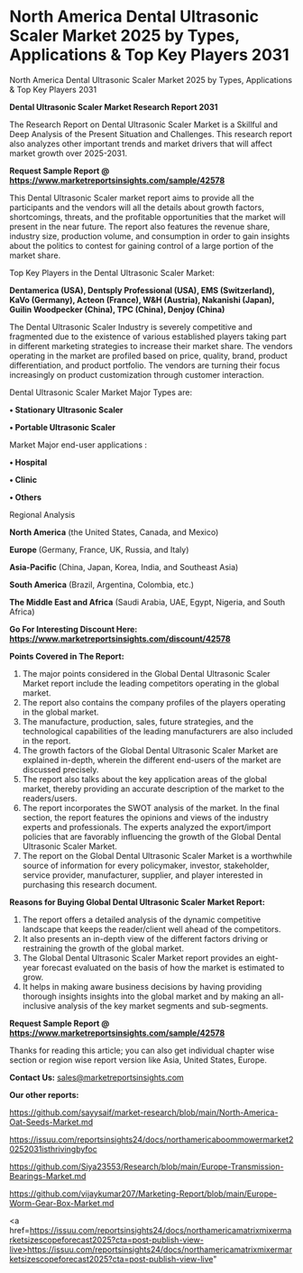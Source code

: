 # North America Dental Ultrasonic Scaler Market 2025 by Types, Applications & Top Key Players 2031
North America Dental Ultrasonic Scaler Market 2025 by Types, Applications & Top Key Players 2031

<strong>Dental Ultrasonic Scaler Market Research Report 2031</strong>

The Research Report on Dental Ultrasonic Scaler Market is a Skillful and Deep Analysis of the Present Situation and Challenges. This research report also analyzes other important trends and market drivers that will affect market growth over 2025-2031.

<strong>Request Sample Report @ <a href=https://www.marketreportsinsights.com/sample/42578>https://www.marketreportsinsights.com/sample/42578</a></strong>

This Dental Ultrasonic Scaler market report aims to provide all the participants and the vendors will all the details about growth factors, shortcomings, threats, and the profitable opportunities that the market will present in the near future. The report also features the revenue share, industry size, production volume, and consumption in order to gain insights about the politics to contest for gaining control of a large portion of the market share.

Top Key Players in the Dental Ultrasonic Scaler Market:

<strong>Dentamerica (USA), Dentsply Professional (USA), EMS (Switzerland), KaVo (Germany), Acteon (France), W&H (Austria), Nakanishi (Japan), Guilin Woodpecker (China), TPC (China), Denjoy (China)</strong>

The Dental Ultrasonic Scaler Industry is severely competitive and fragmented due to the existence of various established players taking part in different marketing strategies to increase their market share. The vendors operating in the market are profiled based on price, quality, brand, product differentiation, and product portfolio. The vendors are turning their focus increasingly on product customization through customer interaction.

Dental Ultrasonic Scaler Market Major Types are:

<strong>•  Stationary Ultrasonic Scaler

•  Portable Ultrasonic Scaler</strong>

Market Major end-user applications :

<strong>•  Hospital

•  Clinic

•  Others</strong>

Regional Analysis

</u><strong><b>North America</b></strong> (the United States, Canada, and Mexico)

<strong><b>Europe </b></strong>(Germany, France, UK, Russia, and Italy)

<strong><b>Asia-Pacific</b></strong> (China, Japan, Korea, India, and Southeast Asia)

<strong><b>South America</b></strong> (Brazil, Argentina, Colombia, etc.)

<strong><b>The Middle East and Africa</b></strong> (Saudi Arabia, UAE, Egypt, Nigeria, and South Africa)

<strong>Go For Interesting Discount Here: <a href=https://www.marketreportsinsights.com/discount/42578>https://www.marketreportsinsights.com/discount/42578</a></strong>

<strong>Points Covered in The Report:</strong>
<ol>
  <li>The major points considered in the Global Dental Ultrasonic Scaler Market report include the leading competitors operating in the global market.</li>
  <li>The report also contains the company profiles of the players operating in the global market.</li>
  <li>The manufacture, production, sales, future strategies, and the technological capabilities of the leading manufacturers are also included in the report.</li>
  <li>The growth factors of the Global Dental Ultrasonic Scaler Market are explained in-depth, wherein the different end-users of the market are discussed precisely.</li>
  <li>The report also talks about the key application areas of the global market, thereby providing an accurate description of the market to the readers/users.</li>
  <li>The report incorporates the SWOT analysis of the market. In the final section, the report features the opinions and views of the industry experts and professionals. The experts analyzed the export/import policies that are favorably influencing the growth of the Global Dental Ultrasonic Scaler Market.</li>
  <li>The report on the Global Dental Ultrasonic Scaler Market is a worthwhile source of information for every policymaker, investor, stakeholder, service provider, manufacturer, supplier, and player interested in purchasing this research document.</li>
</ol>
<strong>Reasons for Buying Global Dental Ultrasonic Scaler Market Report:</strong>

<ol>
  <li>The report offers a detailed analysis of the dynamic competitive landscape that keeps the reader/client well ahead of the competitors.</li>
  <li>It also presents an in-depth view of the different factors driving or restraining the growth of the global market.</li>
  <li>The Global Dental Ultrasonic Scaler Market report provides an eight-year forecast evaluated on the basis of how the market is estimated to grow.</li>
  <li>It helps in making aware business decisions by having providing thorough insights insights into the global market and by making an all-inclusive analysis of the key market segments and sub-segments.</li>
</ol>
<strong>Request Sample Report @ <a href=https://www.marketreportsinsights.com/sample/42578>https://www.marketreportsinsights.com/sample/42578</a></strong>


Thanks for reading this article; you can also get individual chapter wise section or region wise report version like Asia, United States, Europe.

<strong>Contact Us:</strong>
sales@marketreportsinsights.com

<strong>Our other reports:</strong>

<a href=https://github.com/sayysaif/market-research/blob/main/North-America-Oat-Seeds-Market.md>https://github.com/sayysaif/market-research/blob/main/North-America-Oat-Seeds-Market.md</a>

<a href=https://issuu.com/reportsinsights24/docs/northamericaboommowermarket20252031isthrivingbyfoc>https://issuu.com/reportsinsights24/docs/northamericaboommowermarket20252031isthrivingbyfoc</a>

<a href=https://github.com/Siya23553/Research/blob/main/Europe-Transmission-Bearings-Market.md>https://github.com/Siya23553/Research/blob/main/Europe-Transmission-Bearings-Market.md</a>

<a href=https://github.com/vijaykumar207/Marketing-Report/blob/main/Europe-Worm-Gear-Box-Market.md>https://github.com/vijaykumar207/Marketing-Report/blob/main/Europe-Worm-Gear-Box-Market.md</a>

<a href=https://issuu.com/reportsinsights24/docs/northamericamatrixmixermarketsizescopeforecast2025?cta=post-publish-view-live>https://issuu.com/reportsinsights24/docs/northamericamatrixmixermarketsizescopeforecast2025?cta=post-publish-view-live</a>"
